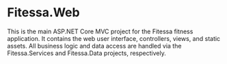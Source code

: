 # Fitessa.Web

This is the main ASP.NET Core MVC project for the Fitessa fitness application. It contains the web user interface, controllers, views, and static assets. All business logic and data access are handled via the Fitessa.Services and Fitessa.Data projects, respectively. 